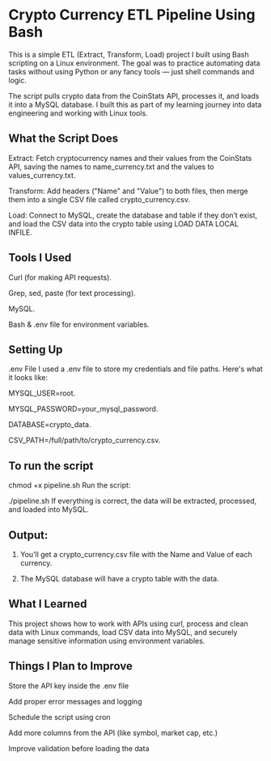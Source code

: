 # Crypto Currency ETL Pipeline Using Bash
This is a simple ETL (Extract, Transform, Load) project I built using Bash scripting on a Linux environment. The goal was to practice automating data tasks without using Python or any fancy tools — just shell commands and logic.

The script pulls crypto data from the CoinStats API, processes it, and loads it into a MySQL database. I built this as part of my learning journey into data engineering and working with Linux tools.

## What the Script Does
Extract: Fetch cryptocurrency names and their values from the CoinStats API, saving the names to name_currency.txt and the values to values_currency.txt.

Transform: Add headers ("Name" and "Value") to both files, then merge them into a single CSV file called crypto_currency.csv.

Load: Connect to MySQL, create the database and table if they don’t exist, and load the CSV data into the crypto table using LOAD DATA LOCAL INFILE.

## Tools I Used
Curl (for making API requests).

Grep, sed, paste (for text processing).

MySQL.

Bash & .env file for environment variables.

## Setting Up
.env File I used a .env file to store my credentials and file paths. Here's what it looks like:

MYSQL_USER=root.

MYSQL_PASSWORD=your_mysql_password.

DATABASE=crypto_data.

CSV_PATH=/full/path/to/crypto_currency.csv.

## To run the script
chmod +x pipeline.sh Run the script:

./pipeline.sh If everything is correct, the data will be extracted, processed, and loaded into MySQL.

## Output: 
1. You’ll get a crypto_currency.csv file with the Name and Value of each currency.

2. The MySQL database will have a crypto table with the data.

 ## What I Learned
This project shows how to work with APIs using curl, process and clean data with Linux commands, load CSV data into MySQL, and securely manage sensitive information using environment variables.

## Things I Plan to Improve
Store the API key inside the .env file

Add proper error messages and logging

Schedule the script using cron

Add more columns from the API (like symbol, market cap, etc.)

Improve validation before loading the data
